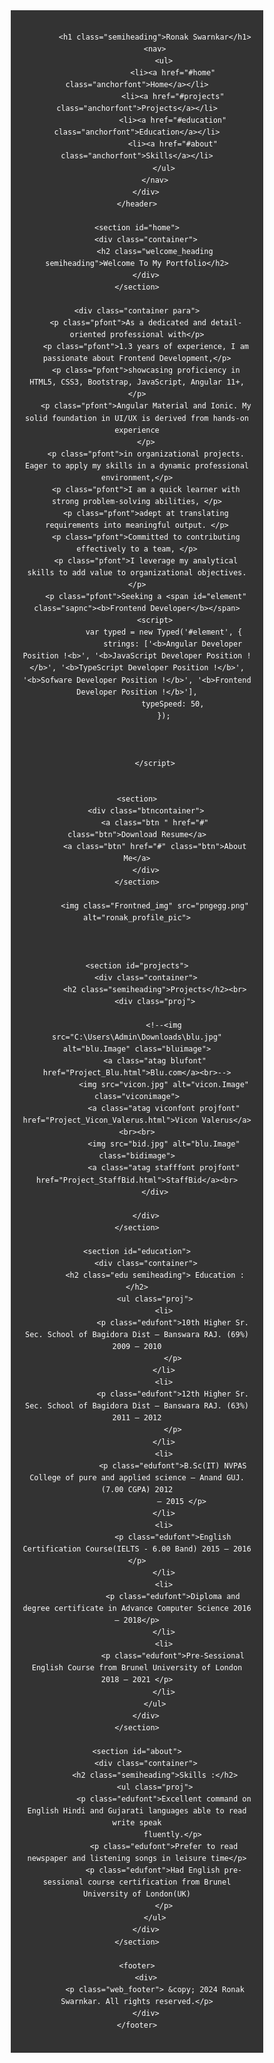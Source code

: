 <style>
    /* Reset CSS */
* {
    margin: 0;
    padding: 0;
    box-sizing: border-box;
  }
  
  /* Global Styles */
  body {
    font-family: Arial, sans-serif;
    line-height: 1.6;
  }
  .viconpic{
    background-size: cover;
    background-position: center;
    background-repeat: no-repeat;
    height: 370px;
    width: 370px;
    margin-right: 50px;
    margin-top: -585px;
    padding-top: 450px;
    margin-left: 100px;
  }
  .homeImage{
   color:red;
  }
  .bidpic{
    background-size: cover;
    background-position: center;
    background-repeat: no-repeat;
    height: 400px;
    width: 400px;
    margin-left: 50px;
    margin-top: -275px;
    padding-top: 22px;
  }
  #viconimg{
    
    height: auto;
    width: 100%;
    margin-right: 50px;
    margin-top: -300px;
  }
  .Frontned_img{
    height: auto;
    width: 35%;
    margin-top: -25%;
    margin-left: 63%;
  }
  #img{
    background-size: cover;
    background-position: center;
    background-repeat: no-repeat;
    /* width: 100%; */
    /* height: 100%; */
    margin-right: 50px;
    margin-top: 250px;
    max-width: 100%;
    min-width: 100%;
    }
    #bidimg{
      background-size: cover;
      background-position: center;
      background-repeat: no-repeat;
      height: 370px;
      width: 370px;
      margin-right: 50px;
      margin-top: -150px;
      padding-top: 0px;
    }
    #about
    { 
      margin-top: 15px;
    }
    .atag{
      text-decoration: none;
      font-size: xx-large;
    }
    .blufont{
      margin-left:4%
    }
    .viconfont{
      margin-left:3%
    }
    .vicontag{
      text-decoration: none;
      color:whitesmoke;
      
      padding: auto;
      margin: auto;
    }
    .viconnav{
      display: flex;
      margin-right: 10%;
      justify-content: flex-end;
    }
    .stafffont{
      margin-left:3%
    }
    .proj{
      margin-left: 3.5%;
    }
    .sapnc{
      color:rgb(43, 30, 30);
      font-size: 125%;
    }
    .projfont{
      font-size: 2.7vw;
    }
    .respimg{
      width : 100%;
      height: auto;
      margin-top:100px;
    }
.edu{
  margin-top: 7%;
}
#education{
  margin-top: -75px;
}
#role{
  margin-top: -120px;
} 
#viconrole{
  margin : -20px
}
.container {
    max-width: 92%;
    margin: 0 auto;
    padding: 0 0;
  }
  .para{
    font-size: 16px;
  }
  .pp{
    display: flex;
    justify-content: right;
    width: 100%;
    height:auto;
  }
  header {
    background: #333;
    color: #fff;
    padding: 20px 0;
  }
  header img{
    margin: -13px;
    cursor: pointer;
  }  
  header h1 {
    margin: 0;
  }
  header h2{
    margin-top: -32px;
    margin-left: 55px;
  }
.vicon_heading{
  font-size: 2.5vw;
}
.semiheading{
  font-size: 2vw;
}

  .welcome_heading{
    margin-top: 15px;
  }
  nav ul {
    list-style: none;
    display: flex;
    justify-content: right;
    padding-bottom: 0px;
    margin-top: -35px;
  }
  
  nav ul li {
    display: inline;
    margin-right: 20px;
  }
  
  nav ul li a {
    color: #fff;
    text-decoration: none;
  }
  
  section {
    padding: 15px 0;
  }
  .btncontainer{
    margin-left: 65%;
    margin-top: -30%;
    display: flex;
    justify-content: space-evenly;
  }
  .pfont{
    font-size: 1.4vw;
    color : rgb(53, 50, 50);
  }
.edufont{
  font-size: 1.4vw;
}
.anchorfont{
  font-size: 1.4vw;
}
.toolsfont{
  font-size: 1.2vw;
}
  .btn {
    display: inline-block;
    padding: 10px 20px;
    background: #333;
    color: #fff;
    text-decoration: none;
    border-radius: 5px;
    margin-top: 20px;
    font-size: 1.3vw;
  }
  
  .github-link {
    display: inline-block;
    padding: 10px 20px;
    background: #333;
    color: #fff;
    text-decoration: none;
    border-radius: 5px;
    margin-top: 20px;
  }
  .contactme{
    color: gray;
    margin-left: 20px;
    text-decoration: none;
    margin-right: 88%;
  }
  .bluimage{
    width: 6%;
    margin-left: -2%;
    margin-bottom: -7.5px;
  }
  .viconimage{
    width: 9%;
    margin-left: -4%;
    margin-bottom: -15.5px;
  }
  .bidimage{
    width: 9%;
    margin-left: -4%;
    margin-bottom: -25.5px;
  }
  .web_footer{
    color: gray;
    display: flex;
    justify-content: center;
  }
  footer {
    background: #333;
    color: #fff;
    text-align: right;
    padding: 25px 0;
  }

  @media (min-width:1700px) and (max-width:2000px) {
    .btncontainer {
      margin-left: 65%;
      margin-top: -29%;
      display: flex;
      justify-content: space-evenly;
  }
  }

  @media (min-width:1600px) and (max-width:1700px) {
    .btncontainer {
      margin-left: 65%;
      margin-top: -30%;
      display: flex;
      justify-content: space-evenly;
  }
  }
  
@media (min-width:1130px) and (max-width:1500px) {
  .btncontainer {
    margin-left: 65%;
    margin-top: -30.5%;
    display: flex;
    justify-content: space-evenly;
}
}
@media (min-width:1191px) and (max-width:1400px) {
  #viconimg {
    height: 400px;
    width: 400px;
    margin-left: -5px;
    margin-top: -375px;
}
}

@media (min-width:1800px) and (max-width:2000px) {
  #viconimg {
    height: 500px;
    width: 500px;
    margin-left: -75px;
    margin-top: -575px;
}
}

@media (min-width:1401px) and (max-width:1499px) {
  #viconimg {
    height: 540px;
    width: 540px;
    margin-left: -65px;
    margin-top: -490px;
}
}


@media (min-width:1500px) and (max-width:1650px) {
  #viconimg {
    height: 525px;
    width: 550px;
    margin-top: -486px;
    margin-left: -85px;
}
}
@media (min-width:1651px) and (max-width:1800px) {
  
    #viconimg {
      height: 525px;
      width: 550px;
      margin-top: -555px;
      margin-left: -160px;
  }
}

@media (max-width: 1190px) and (min-width:990px) {
  .Frontned_img {
    height: auto;
    width: 35%;
    margin-top: -25%;
    margin-left: 66%;
  }
  #viconimg {
    height: 300px;
    width: 400px;
    margin-left: 10px;
    margin-top: -285px;
}
}


@media (max-width:1200px) and (min-width:885px) {
  .btncontainer {
    margin-left: 65%;
    margin-top: -32%;
    display: flex;
    justify-content: space-evenly;
}
#viconimg {
  height: 300px;
  width: 400px;
  margin-left: 0px;
  margin-top: -256px;
}
@media (max-width:1800px) and (min-width:1400px){
#bidimg {
 
  height: 470px;
  width: 470px;
  margin-left: -100px;
  margin-top: -265px;
  
}
}

@media (max-width:2000px) and (min-width:1801px){
  
    #bidimg {
    
      height: 600px;
      width: 600px;
      margin-left: -225px;
      margin-top: -300px;
     

  }

 }
@media (max-width:880px) and (min-width:750px) {
  .btncontainer {
    margin-left: 65%;
    margin-top: -34%;
    display: flex;
    justify-content: space-evenly;
}
#viconimg {
  height: auto;
  width: 100%;
  margin-left: 80px;
  margin-top: -187px;
}
.Frontned_img {
  height: auto;
  width: 35%;
  margin-top: -28%;
  margin-left: 63%;
}
}
@media (max-width:742px) and (min-width:600px) {
.btncontainer {
  margin-left: 65%;
  margin-top: -33%;
  display: flex;
  justify-content: space-evenly;
}
}

  @media (max-width:600px) and (min-width:500px) {
  .btncontainer {
    margin-left: 62%;
    margin-top: -37%;
    display: flex;
    justify-content: space-evenly;
  }
  .Frontned_img {
    height: auto;
    width: 35%;
    margin-top: -28%;
    margin-left: 63%;
}
#viconimg {
  height: auto;
  width: 100%;
  margin-left: 140px;
  margin-top: -121px;
}
}
}

</style>
<head>
    <meta charset="UTF-8">
    <meta name="viewport" content="width=device-width, initial-scale=1">
    <!--<meta name="viewport" content="width=device-width, initial-scale=1.0">-->
    <title>Ronak Swarnkar Angular Developer</title>
    <link rel="stylesheet" href="Ronak_Portfolio.css">
    <script src="Ronak_Portfolio.js"></script>
    <script src="https://unpkg.com/typed.js@2.1.0/dist/typed.umd.js"></script>

</head>

<body>
    <header>
        <div class="container">

            <h1 class="semiheading">Ronak Swarnkar</h1>
            <nav>
                <ul>
                    <li><a href="#home" class="anchorfont">Home</a></li>
                    <li><a href="#projects" class="anchorfont">Projects</a></li>
                    <li><a href="#education" class="anchorfont">Education</a></li>
                    <li><a href="#about" class="anchorfont">Skills</a></li>
                </ul>
            </nav>
        </div>
    </header>

    <section id="home">
        <div class="container">
            <h2 class="welcome_heading semiheading">Welcome To My Portfolio</h2>
        </div>
    </section>

    <div class="container para">
        <p class="pfont">As a dedicated and detail-oriented professional with</p>
        <p class="pfont">1.3 years of experience, I am passionate about Frontend Development,</p>
        <p class="pfont">showcasing proficiency in HTML5, CSS3, Bootstrap, JavaScript, Angular 11+, </p>
        <p class="pfont">Angular Material and Ionic. My solid foundation in UI/UX is derived from hands-on experience
        </p>
        <p class="pfont">in organizational projects. Eager to apply my skills in a dynamic professional environment,</p>
        <p class="pfont">I am a quick learner with strong problem-solving abilities, </p>
        <p class="pfont">adept at translating requirements into meaningful output. </p>
        <p class="pfont">Committed to contributing effectively to a team, </p>
        <p class="pfont">I leverage my analytical skills to add value to organizational objectives. </p>
        <p class="pfont">Seeking a <span id="element" class="sapnc"><b>Frontend Developer</b></span>
            <script>
                var typed = new Typed('#element', {
                    strings: ['<b>Angular Developer Position !<b>', '<b>JavaScript Developer Position !</b>', '<b>TypeScript Developer Position !</b>', '<b>Sofware Developer Position !</b>', '<b>Frontend Developer Position !</b>'],
                    typeSpeed: 50,
                });



            </script>

       
    <section>
        <div class="btncontainer">
            <a class="btn " href="#" class="btn">Download Resume</a>
            <a class="btn" href="#" class="btn">About Me</a>
        </div>
    </section>
    
            <img class="Frontned_img" src="pngegg.png"  alt="ronak_profile_pic">
          
   

    <section id="projects">
        <div class="container">
            <h2 class="semiheading">Projects</h2><br>
            <div class="proj">

                <!--<img src="C:\Users\Admin\Downloads\blu.jpg" alt="blu.Image" class="bluimage">
            <a class="atag blufont" href="Project_Blu.html">Blu.com</a><br>-->
                <img src="vicon.jpg" alt="vicon.Image" class="viconimage">
                <a class="atag viconfont projfont" href="Project_Vicon_Valerus.html">Vicon Valerus</a><br><br>
                <img src="bid.jpg" alt="blu.Image" class="bidimage">
                <a class="atag stafffont projfont" href="Project_StaffBid.html">StaffBid</a><br>
            </div>

        </div>
    </section>
   
    <section id="education">
        <div class="container">
            <h2 class="edu semiheading"> Education :</h2>
            <ul class="proj">
                <li>
                    <p class="edufont">10th Higher Sr. Sec. School of Bagidora Dist – Banswara RAJ. (69%) 2009 – 2010
                    </p>
                </li>
                <li>
                    <p class="edufont">12th Higher Sr. Sec. School of Bagidora Dist – Banswara RAJ. (63%) 2011 – 2012
                    </p>
                </li>
                <li>
                    <p class="edufont">B.Sc(IT) NVPAS College of pure and applied science – Anand GUJ. (7.00 CGPA) 2012
                        – 2015 </p>
                </li>
                <li>
                    <p class="edufont">English Certification Course(IELTS - 6.00 Band) 2015 – 2016 </p>
                </li>
                <li>
                    <p class="edufont">Diploma and degree certificate in Advance Computer Science 2016 – 2018</p>
                </li>
                <li>
                    <p class="edufont">Pre-Sessional English Course from Brunel University of London 2018 – 2021 </p>
                </li>
            </ul>
        </div>
    </section>

    <section id="about">
        <div class="container">
            <h2 class="semiheading">Skills :</h2>
            <ul class="proj">
                <p class="edufont">Excellent command on English Hindi and Gujarati languages able to read write speak
                    fluently.</p>
                <p class="edufont">Prefer to read newspaper and listening songs in leisure time</p>
                <p class="edufont">Had English pre-sessional course certification from Brunel University of London(UK)
                </p>
            </ul>
        </div>
    </section>

    <footer>
        <div>
            <p class="web_footer"> &copy; 2024 Ronak Swarnkar. All rights reserved.</p>
        </div>
    </footer>




